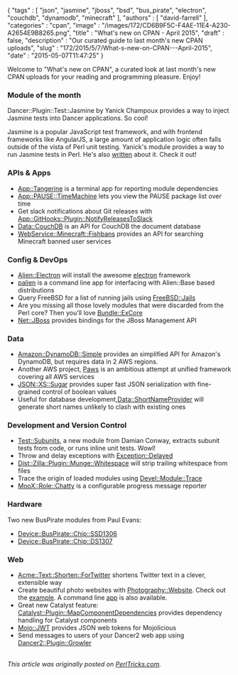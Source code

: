 {
   "tags" : [
      "json",
      "jasmine",
      "jboss",
      "bsd",
      "bus_pirate",
      "electron",
      "couchdb",
      "dynamodb",
      "minecraft"
   ],
   "authors" : [
      "david-farrell"
   ],
   "categories" : "cpan",
   "image" : "/images/172/CD6B9F5C-F4AE-11E4-A230-A2654E9B8265.png",
   "title" : "What's new on CPAN - April 2015",
   "draft" : false,
   "description" : "Our curated guide to last month's new CPAN uploads",
   "slug" : "172/2015/5/7/What-s-new-on-CPAN---April-2015",
   "date" : "2015-05-07T11:47:25"
}


Welcome to "What's new on CPAN", a curated look at last month's new CPAN uploads for your reading and programming pleasure. Enjoy!

### Module of the month

Dancer::Plugin::Test::Jasmine by Yanick Champoux provides a way to inject Jasmine tests into Dancer applications. So cool!

Jasmine is a popular JavaScript test framework, and with frontend frameworks like AngularJS, a large amount of application logic often falls outside of the vista of Perl unit testing. Yanick's module provides a way to run Jasmine tests in Perl. He's also [written](http://techblog.babyl.ca/entry/dancer-jasmine) about it. Check it out!

### APIs & Apps

-   [App::Tangerine](https://metacpan.org/pod/App::Tangerine) is a terminal app for reporting module dependencies
-   [App::PAUSE::TimeMachine](https://metacpan.org/pod/App::PAUSE::TimeMachine) lets you view the PAUSE package list over time
-   Get slack notifications about Git releases with [App::GitHooks::Plugin::NotifyReleasesToSlack](https://metacpan.org/pod/App::GitHooks::Plugin::NotifyReleasesToSlack)
-   [Data::CouchDB](https://metacpan.org/pod/Data::CouchDB) is an API for CouchDB the document database
-   [WebService::Minecraft::Fishbans](https://metacpan.org/pod/WebService::Minecraft::Fishbans) provides an API for searching Minecraft banned user services

### Config & DevOps

-   [Alien::Electron](https://metacpan.org/pod/Alien::Electron) will install the awesome [electron](http://electron.atom.io/) framework
-   [palien](https://metacpan.org/pod/palien) is a command line app for interfacing with Alien::Base based distributions
-   Query FreeBSD for a list of running jails using [FreeBSD::Jails](https://metacpan.org/pod/FreeBSD::Jails)
-   Are you missing all those lovely modules that were discarded from the Perl core? Then you'll love [Bundle::ExCore](https://metacpan.org/pod/Bundle::ExCore)
-   [Net::JBoss](https://metacpan.org/pod/Net::JBoss) provides bindings for the JBoss Management API

### Data

-   [Amazon::DynamoDB::Simple](https://metacpan.org/pod/Amazon::DynamoDB::Simple) provides an simplified API for Amazon's DynamoDB, but requires data in 2 AWS regions.
-   Another AWS project, [Paws](https://metacpan.org/pod/Paws) is an ambitious attempt at unified framework covering all AWS services
-   [JSON::XS::Sugar](https://metacpan.org/pod/JSON::XS::Sugar) provides super fast JSON serialization with fine-grained control of boolean values
-   Useful for database development,[Data::ShortNameProvider](https://metacpan.org/pod/Data::ShortNameProvider) will generate short names unlikely to clash with existing ones

### Development and Version Control

-   [Test::Subunits](https://metacpan.org/pod/Test::Subunits), a new module from Damian Conway, extracts subunit tests from code, or runs inline unit tests. Wowl!
-   Throw and delay exceptions with [Exception::Delayed](https://metacpan.org/pod/Exception::Delayed)
-   [Dist::Zilla::Plugin::Munge::Whitespace](https://metacpan.org/pod/Dist::Zilla::Plugin::Munge::Whitespace) will strip trailing whitespace from files
-   Trace the origin of loaded modules using [Devel::Module::Trace](https://metacpan.org/pod/Devel::Module::Trace)
-   [MooX::Role::Chatty](https://metacpan.org/pod/MooX::Role::Chatty) is a configurable progress message reporter

### Hardware

Two new BusPirate modules from Paul Evans:

-   [Device::BusPirate::Chip::SSD1306](https://metacpan.org/pod/Device::BusPirate::Chip::SSD1306)
-   [Device::BusPirate::Chip::DS1307](https://metacpan.org/pod/Device::BusPirate::Chip::DS1307)

### Web

-   [Acme::Text::Shorten::ForTwitter](https://metacpan.org/pod/Acme::Text::Shorten::ForTwitter) shortens Twitter text in a clever, extensible way
-   Create beautiful photo websites with [Photography::Website](https://metacpan.org/pod/Photography::Website). Check out the [example](http://www.superformosa.nl/). A command line [app](https://metacpan.org/pod/distribution/Photography-Website/bin/photog) is also available.
-   Great new Catalyst feature: [Catalyst::Plugin::MapComponentDependencies](https://metacpan.org/pod/Catalyst::Plugin::MapComponentDependencies) provides dependency handling for Catalyst components
-   [Mojo::JWT](https://metacpan.org/pod/Mojo::JWT) provides JSON web tokens for Mojolicious
-   Send messages to users of your Dancer2 web app using [Dancer2::Plugin::Growler](https://metacpan.org/pod/Dancer2::Plugin::Growler)


\
*This article was originally posted on [PerlTricks.com](http://perltricks.com).*
